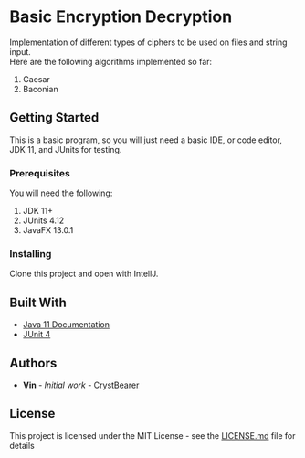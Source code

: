 # Basic Encryption Decryption
Implementation of different types of ciphers to be used on files and string input.    
Here are the following algorithms implemented so far:   
1. Caesar
2. Baconian

## Getting Started

This is a basic program, so you will just need a basic IDE, or code editor, JDK 11, and JUnits for testing. 

### Prerequisites

You will need the following:
1. JDK 11+   
2. JUnits 4.12    
3. JavaFX 13.0.1   

### Installing
Clone this project and open with IntellJ.

## Built With
* [Java 11 Documentation](https://docs.oracle.com/en/java/javase/11/docs/api/index.html)
* [JUnit 4](https://junit.org/junit4/javadoc/latest/)

## Authors  

* **Vin** - *Initial work* - [CrystBearer](https://github.com/CrystBearer)

## License

This project is licensed under the MIT License - see the [LICENSE.md](LICENSE.md) file for details

